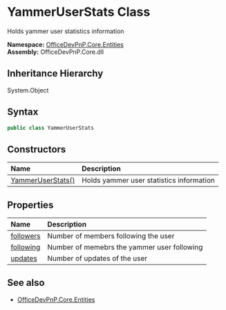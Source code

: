 # YammerUserStats Class
 Holds yammer user statistics information   

**Namespace:** [OfficeDevPnP.Core.Entities](OfficeDevPnP.Core.Entities.md)  
**Assembly:** OfficeDevPnP.Core.dll  
## Inheritance Hierarchy
System.Object  
## Syntax
```C#
public class YammerUserStats
```
## Constructors
|**Name**|**Description**|
|:-----|:-----|
| [YammerUserStats()](OfficeDevPnP.Core.Entities.YammerUserStats.ctor1.md) |  Holds yammer user statistics information 
## Properties
|**Name**|**Description**|
|:-----|:-----|
| [followers](OfficeDevPnP.Core.Entities.YammerUserStats.followers.md) | Number of members following the user
| [following](OfficeDevPnP.Core.Entities.YammerUserStats.following.md) | Number of memebrs the yammer user following
| [updates](OfficeDevPnP.Core.Entities.YammerUserStats.updates.md) | Number of updates of the user
## See also
- [OfficeDevPnP.Core.Entities](OfficeDevPnP.Core.Entities.md)

